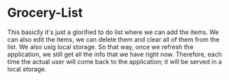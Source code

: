 # Grocery-List

This basiclly it's just a glorified to do list where we can add the items.
We can also edit the items, we can delete them and clear all of them from the list.
We also usig local storage. So that way, once we refresh the application, we still get all the info that we have right now. Therefore, each time the actual user will come back to the application; it will be served in a local storage.


